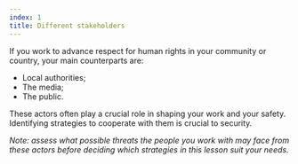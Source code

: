 ```yaml
---
index: 1
title: Different stakeholders
---
```

If you work to advance respect for human rights in your community or country, your main counterparts are: 

* Local authorities;
* The media; 
* The public. 

These actors often play a crucial role in shaping your work and your safety. Identifying strategies to cooperate with them is crucial to security.

*Note: assess what possible threats the people you work with may face from these actors before deciding which strategies in this lesson suit your needs.*